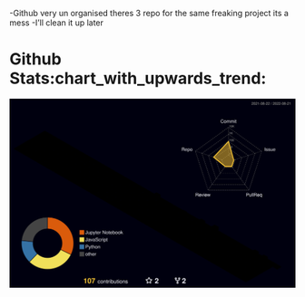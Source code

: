 
-Github very un organised theres 3 repo for the same freaking project its a mess
-I’ll clean it up later

<h1>Github Stats:chart_with_upwards_trend:</h1>


![](./profile-3d-contrib/profile-night-rainbow.svg)




